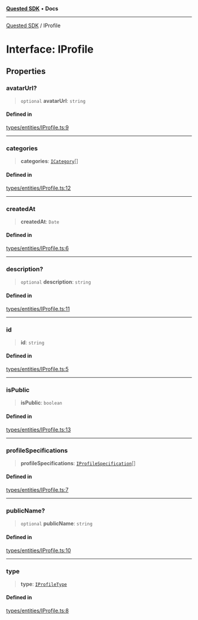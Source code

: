 [**Quested SDK**](../README.md) • **Docs**

***

[Quested SDK](../README.md) / IProfile

# Interface: IProfile

## Properties

### avatarUrl?

> `optional` **avatarUrl**: `string`

#### Defined in

[types/entities/IProfile.ts:9](https://github.com/Quested-io/QuestedSDK/blob/49b727c26a12b14175ad778bc40a297a85537c78/src/types/entities/IProfile.ts#L9)

***

### categories

> **categories**: [`ICategory`](ICategory.md)[]

#### Defined in

[types/entities/IProfile.ts:12](https://github.com/Quested-io/QuestedSDK/blob/49b727c26a12b14175ad778bc40a297a85537c78/src/types/entities/IProfile.ts#L12)

***

### createdAt

> **createdAt**: `Date`

#### Defined in

[types/entities/IProfile.ts:6](https://github.com/Quested-io/QuestedSDK/blob/49b727c26a12b14175ad778bc40a297a85537c78/src/types/entities/IProfile.ts#L6)

***

### description?

> `optional` **description**: `string`

#### Defined in

[types/entities/IProfile.ts:11](https://github.com/Quested-io/QuestedSDK/blob/49b727c26a12b14175ad778bc40a297a85537c78/src/types/entities/IProfile.ts#L11)

***

### id

> **id**: `string`

#### Defined in

[types/entities/IProfile.ts:5](https://github.com/Quested-io/QuestedSDK/blob/49b727c26a12b14175ad778bc40a297a85537c78/src/types/entities/IProfile.ts#L5)

***

### isPublic

> **isPublic**: `boolean`

#### Defined in

[types/entities/IProfile.ts:13](https://github.com/Quested-io/QuestedSDK/blob/49b727c26a12b14175ad778bc40a297a85537c78/src/types/entities/IProfile.ts#L13)

***

### profileSpecifications

> **profileSpecifications**: [`IProfileSpecification`](IProfileSpecification.md)[]

#### Defined in

[types/entities/IProfile.ts:7](https://github.com/Quested-io/QuestedSDK/blob/49b727c26a12b14175ad778bc40a297a85537c78/src/types/entities/IProfile.ts#L7)

***

### publicName?

> `optional` **publicName**: `string`

#### Defined in

[types/entities/IProfile.ts:10](https://github.com/Quested-io/QuestedSDK/blob/49b727c26a12b14175ad778bc40a297a85537c78/src/types/entities/IProfile.ts#L10)

***

### type

> **type**: [`IProfileType`](../type-aliases/IProfileType.md)

#### Defined in

[types/entities/IProfile.ts:8](https://github.com/Quested-io/QuestedSDK/blob/49b727c26a12b14175ad778bc40a297a85537c78/src/types/entities/IProfile.ts#L8)

